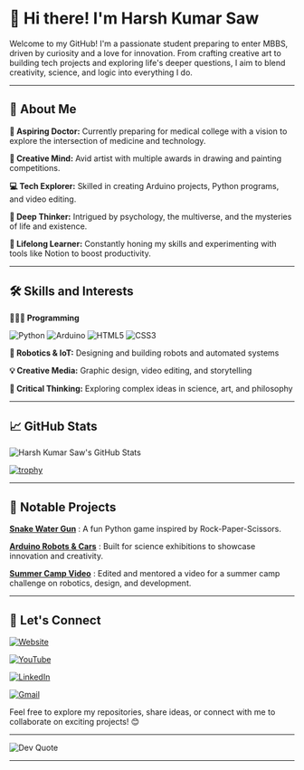 # 👋 Hi there! I'm Harsh Kumar Saw


Welcome to my GitHub! I'm a passionate student preparing to enter MBBS, driven by curiosity and a love for innovation. From crafting creative art to building tech projects and exploring life's deeper questions, I aim to blend creativity, science, and logic into everything I do.


---

## 🚀 About Me

**🔬 Aspiring Doctor:** Currently preparing for medical college with a vision to explore the intersection of medicine and technology.

**🎨 Creative Mind:** Avid artist with multiple awards in drawing and painting competitions.

**💻 Tech Explorer:** Skilled in creating Arduino projects, Python programs, and video editing.

**🧠 Deep Thinker:** Intrigued by psychology, the multiverse, and the mysteries of life and existence.

**🌱 Lifelong Learner:** Constantly honing my skills and experimenting with tools like Notion to boost productivity.



---

## 🛠️ Skills and Interests

**🧑🏻‍💻 Programming**  

![Python](https://img.shields.io/badge/Python-3776AB?style=for-the-badge&logo=python&logoColor=white) 
![Arduino](https://img.shields.io/badge/Arduino-00979D?style=for-the-badge&logo=arduino&logoColor=white) 
![HTML5](https://img.shields.io/badge/HTML5-E34F26?style=for-the-badge&logo=html5&logoColor=white) 
![CSS3](https://img.shields.io/badge/CSS3-1572B6?style=for-the-badge&logo=css3&logoColor=white)

**🤖 Robotics & IoT:** Designing and building robots and automated systems

**💡 Creative Media:** Graphic design, video editing, and storytelling

**🤔 Critical Thinking:** Exploring complex ideas in science, art, and philosophy



---

## 📈 GitHub Stats

![Harsh Kumar Saw's GitHub Stats](https://github-readme-stats.vercel.app/api?username=HarshKumarSaw&show_icons=true&theme=tokyonight)

[![trophy](https://github-profile-trophy.vercel.app/?username=HarshKumarSaw&theme=matrix)](https://github.com/ryo-ma/github-profile-trophy)


---

## 📂 Notable Projects

[**Snake Water Gun**](https://github.com/HarshKumarSaw/Snake-Water-Gun)
: A fun Python game inspired by Rock-Paper-Scissors.

[**Arduino Robots & Cars**](https://youtu.be/CwFO-tjKTlg?si=tWxhJC4YwddcU64C)
: Built for science exhibitions to showcase innovation and creativity.

[**Summer Camp Video**](https://youtu.be/DBjMnPHpcg0?si=DQRwFHojQuOVGLdu)
: Edited and mentored a video for a summer camp challenge on robotics, design, and development.



---

## 💬 Let's Connect

[![Website](https://img.shields.io/badge/Website-ArtFolio-008080?style=for-the-badge&logo=google-chrome&logoColor=white)](https://harshkumarsaw.website3.me/)

[![YouTube](https://img.shields.io/badge/YouTube-@harshkumarsaw01-FF0000?style=for-the-badge&logo=youtube&logoColor=white)](https://youtube.com/@harshkumarsaw01?si=ofEd28t5ORCxlUZ4)

[![LinkedIn](https://img.shields.io/badge/LinkedIn-@HarshKumarSaw-blue?style=for-the-badge&logo=linkedin)](https://www.linkedin.com/in/harshkumarsaw)

[![Gmail](https://img.shields.io/badge/Gmail-harshsaw01@gmail.com-D14836?style=for-the-badge&logo=gmail&logoColor=white)](mailto:harshsaw01@gmail.com)


Feel free to explore my repositories, share ideas, or connect with me to collaborate on exciting projects! 😊


---

![Dev Quote](https://quotes-github-readme.vercel.app/api?type=horizontal)


---